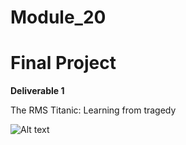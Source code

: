 # Module_20

# Final Project 

**Deliverable 1**

The RMS Titanic: Learning from tragedy 

![Alt text](https://w7.pngwing.com/pngs/469/739/png-transparent-sinking-of-the-rms-titanic-iceberg-titanic-s-atmosphere-spacecraft-computer-thumbnail.png)
